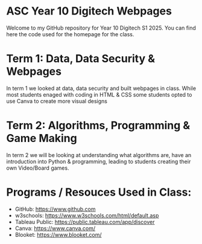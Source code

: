 # ASC Year 10 Digitech Webpages
Welcome to my GitHub repository for Year 10 Digitech S1 2025. You can find here the code used for the homepage for the class.
# Term 1: Data, Data Security & Webpages
In term 1 we looked at data, data security and built webpages in class. While most students enaged with coding in HTML & CSS some students opted to use Canva to create more visual designs
# Term 2: Algorithms, Programming & Game Making
In term 2 we will be looking at understanding what algorithms are, have an introduction into Python & programming, leading to students creating their own Video/Board games.
# Programs / Resouces Used in Class:
- GitHub: https://www.github.com
- w3schools: https://www.w3schools.com/html/default.asp
- Tableau Public: https://public.tableau.com/app/discover
- Canva: https://www.canva.com/
- Blooket: https://www.blooket.com/
